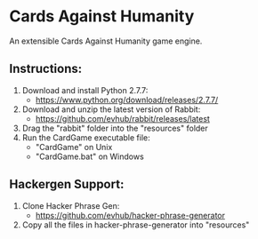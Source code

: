 Cards Against Humanity
======================

An extensible Cards Against Humanity game engine.

## Instructions:

1. Download and install Python 2.7.7:
	* https://www.python.org/download/releases/2.7.7/
2. Download and unzip the latest version of Rabbit:
	* https://github.com/evhub/rabbit/releases/latest
3. Drag the "rabbit" folder into the "resources" folder
4. Run the CardGame executable file:
	* "CardGame" on Unix
	* "CardGame.bat" on Windows

## Hackergen Support:

1. Clone Hacker Phrase Gen:
	* https://github.com/evhub/hacker-phrase-generator
2. Copy all the files in hacker-phrase-generator into "resources"
